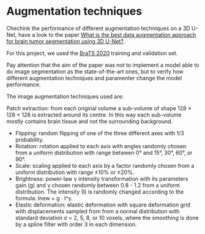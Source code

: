 # Augmentation techniques
Chechink the performance of different augmentation techniques on a 3D U-Net, have a look to the paper [What is the best data augmentation approach for brain tumor segmentation using 3D U-Net?](https://arxiv.org/abs/2010.13372).

For this project, we used the [BraTS 2020](https://www.med.upenn.edu/cbica/brats2020/data.html) training and validation set.

Pay attention that the aim of the paper was not to implement a model able to do image segmentation as the state-of-the-art ones, but to verify how different augmentation techniques and paramenter change the model performance.

The image augmentation techniques used are:

Patch extraction: from each original volume a sub-volume
of shape 128 × 128 × 128 is extracted around its centre.
In this way each sub-volume mostly contains brain tissue
and not the surrounding background.
- Flipping: random flipping of one of the three different axes with 1/3 probability.
- Rotation: rotation applied to each axis with angles randomly chosen from a uniform distribution with range between 0° and 15°, 30°, 60°, or 90°.
- Scale: scaling applied to each axis by a factor randomly chosen from a uniform distribution with range ±10% or ±20%.
- Brightness: power-law γ intensity transformation with its parameters gain (g) and γ chosen randomly between 0.8 - 1.2 from a uniform distribution. The intensity (I) is randomly changed according to the formula: Inew = g · I^γ.
- Elastic deformation: elastic deformation with square deformation grid with displacements sampled from from a normal distribution with standard deviation σ = 2, 5, 8, or 10 voxels, where the smoothing is done by a spline filter with order 3 in each dimension.
